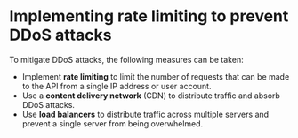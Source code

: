 # Implementing rate limiting to prevent DDoS attacks

To mitigate DDoS attacks, the following measures can be taken:

- Implement **rate limiting** to limit the number of requests that can be made to the API from a single IP address or user account.
- Use a **content delivery network** (CDN) to distribute traffic and absorb DDoS attacks.
- Use **load balancers** to distribute traffic across multiple servers and prevent a single server from being overwhelmed.
